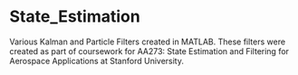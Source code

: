 # State_Estimation
Various Kalman and Particle Filters created in MATLAB. These filters were created as part of coursework for AA273: State Estimation and Filtering for Aerospace Applications at Stanford University.
